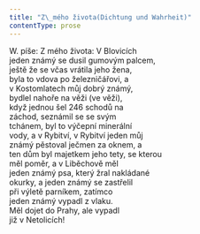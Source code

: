 ```yaml
---
title: "Z\_mého života(Dichtung und Wahrheit)"
contentType: prose
---
```


<section>

W. píše: Z mého života: V Blovicích  
jeden známý se dusil gumovým palcem,  
ještě že se včas vrátila jeho žena,  
byla to vdova po železničářovi, a  
v Kostomlatech můj dobrý známý,  
bydlel nahoře na věži (ve věži),  
když jednou šel 246 schodů na  
záchod, seznámil se se svým  
tchánem, byl to výčepní minerální  
vody, a v Rybitví, v Rybitví jeden můj  
známý pěstoval ječmen za oknem, a  
ten dům byl majetkem jeho tety, se kterou  
měl poměr, a v Liběchově měl  
jeden známý psa, který žral nakládané  
okurky, a jeden známý se zastřelil  
při výletě parníkem, zatímco  
jeden známý vypadl z vlaku.  
Měl dojet do Prahy, ale vypadl  
již v Netolicích!

</section>
